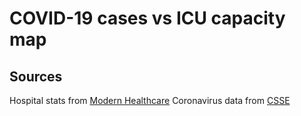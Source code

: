 # COVID-19 cases vs ICU capacity map

## Sources
Hospital stats from [Modern Healthcare](https://www.modernhealthcare.com/hospitals/covid-19-could-fill-hospital-beds-how-many-are-there)
Coronavirus data from [CSSE](https://github.com/CSSEGISandData/COVID-19)
